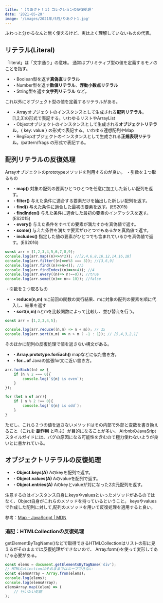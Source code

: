 ```yaml
---
title: '【りあクト！１】コレクションの反復処理'
date: '2021-05-20'
image: '/images/2021年/5月/りあクト1.jpg'
---
```


ふわっと分かるなんと無く使えるけど、実はよく理解していないものの代表。

## リテラル(Literal)
「literal」は「文字通り」の意味。
通常はプリミティブ型の値を定義するモノのことを指す。
- ・Boolean型を返す**真偽直リテラル**
- ・Number型を返す**数値リテラル**、**浮動小数点リテラル**
- ・String型を返す**文字列リテラル** など。

これ以外にオブジェクト型の値を定義するリテラルがある。
- ・Arrayオブジェクトのインスタンスとして生成される**配列リテラル**。 [1,2,3]の形式で表記する。いわゆるリストやArrayList
- ・Objextオブジェクトのインスタンスとして生成される**オブジェクトリテラル**。{ key: value } の形式で表記する。いわゆる連想配列やMap
- ・RegExpオブジェクトのインスタンスとして生成される**正規表現リテラル**。/pattern/frags の形式で表記する。

## 配列リテラルの反復処理

Arrayオブジェクトのprototypeメソッドを利用するのが良い。
・引数を１つ取るもの
- ・**map()** 対象の配列の要素ひとつひとつを任意に加工した新しい配列を返す。
- ・**filter()** 与えた条件に適合する要素だけを抽出した新しい配列を返す。
- ・**find()** 与えた条件に適合した最初の要素を返す。(ES2015)
- ・**findIndex()** 与えた条件に適合した最初の要素のインデックスを返す。(ES2015)
- ・**every()** 与えた条件をすべての要素が満たすかを真偽値で返す。
- ・**some()** 与えた条件を満たす要素がひとつでもあるかを真偽値で返す。
- ・**includes()** 指定した値の要素がひとつでも含まれているかを真偽値で返す。(ES2016)

```javascript
const arr = [1,2,3,4,5,6,7,8,9];
console.log(arr.map((n)=>n*2)); //[2,4,6,8,10,12,14,16,18]
console.log(arr.filter((n)=>n%3 === 3)); //[3,6,9]
console.log(arr.find((n)=>n>4)); //5
console.log(arr.findIndex((n)=>n>4)); //4
console.log(arr.every((n)=> n!==0)); //true
console.log(arr.some((n)=> n>= 10)); //false
```


・引数を２つ取るもの
- ・**reduce(n,m)**  nに前回の関数の実行結果、mに対象の配列の要素を順に代入し、結果を返す
- ・**sort(n,m)** nとmを比較関数によって比較し、並び替えを行う。

```javascript
const arr = [1,2,3,4,5];

console.log(arr.reduce((n,m) => n + m)); // 15
console.log(arr.sort(n,m) => n > m ? -1 : 1)); // [5,4,3,2,1]
```

そのほかに配列の反復処理で値を返さない構文がある。
- ・**Array.prototype.forEach()** mapなどに似た書き方。
- ・**for...of** Javaの拡張for文に近い書き方。

```javascript
arr.forEach((n) => {
    if (n % 2 === 0){
        console.log(`${n} is even`);
    }
});

for (let n of arr){
    if ( n % 2 !== 0){
        console.log(`${n} is odd`);
    }
}
```
ただし、これら２つの値を返さないメソッドはその内部で外部と変数を書き換えること（これを **副作用** と呼ぶ）が目的になることが多い。
AirbnbのJavaSriptスタイルガイドには、バグの原因になる可能性を含むので極力使わないようが良いとに書かれている。

## オブジェクトリテラルの反復処理
- ・**Object.keys(A)**  Aのkeyを配列で返す。
- ・**Object.values(A)** Aのvalueを配列で返す。
- ・**Object.entries(A)** Aのkeyとvalueが対になった2次元配列を返す。

注意するのはインスタンス自身にkeysやvaluesといったメソッドがあるのではなく、Object自身がこれらのメソッドを持っているということ。
keysやvaluesで作成した配列に対して,配列のメソッドを用いて反復処理を適用すると良い。

参考：[Map - JavaScript | MDN](https://developer.mozilla.org/ja/docs/Web/JavaScript/Reference/Global_Objects/Map)

### 追記：HTMLCollectionの反復処理
getElementByTagName()などで取得できるHTMLCollectionはリストの形に見えるがそのままでは反復処理ができないので、
Array.form()を使って変形してあげる必要がある。

```javascript
const elems = document.getElementsByTagName('div');
// HTMLCollectionはそのままではループできない
const elemsArray = Array.from(elems);
console.log(elems);
console.log(elemsArray);
elemsArray.map((elem) => (
    // 行いたい処理
);

```